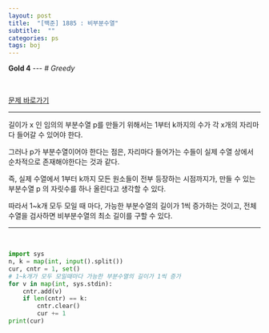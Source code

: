 ```yaml
---
layout: post
title:  "[백준] 1885 : 비부분수열"
subtitle:  ""
categories: ps
tags: boj
---
```


**Gold 4** --- *# Greedy*

<br>

[문제 바로가기](https://www.acmicpc.net/problem/1885)

---

길이가 x 인 임의의 부분수열 p를 만들기 위해서는 1부터 k까지의 수가 각 x개의 자리마다 들어갈 수 있어야 한다.

그러나 p가 부분수열이어야 한다는 점은, 자리마다 들어가는 수들이 실제 수열 상에서 순차적으로 존재해야한다는 것과 같다.

즉, 실제 수열에서 1부터 k까지 모든 원소들이 전부 등장하는 시점까지가, 만들 수 있는 부분수열 p 의 자릿수를 하나 올린다고 생각할 수 있다.

따라서 1~k개 모두 모일 때 마다, 가능한 부분수열의 길이가 1씩 증가하는 것이고, 전체 수열을 검사하면 비부분수열의 최소 길이를 구할 수 있다.

---
<br>

```python
import sys
n, k = map(int, input().split())
cur, cntr = 1, set()
# 1~k개가 모두 모일때마다 가능한 부분수열의 길이가 1씩 증가
for v in map(int, sys.stdin):
    cntr.add(v)
    if len(cntr) == k:
        cntr.clear()
        cur += 1
print(cur)

```
